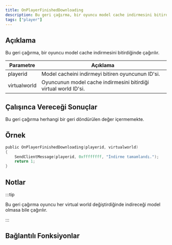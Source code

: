 ```yaml
---
title: OnPlayerFinishedDownloading
description: Bu geri çağırma, bir oyuncu model cache indirmesini bitirdiğinde çağırılır.
tags: ["player"]
---
```


<VersionWarnTR name='callback' version='SA-MP 0.3.DL R1' />

## Açıklama

Bu geri çağırma, bir oyuncu model cache indirmesini bitirdiğinde çağırılır.

| Parametre         | Açıklama                                                                       |
| ------------ | ------------------------------------------------------------------------------ |
| playerid     | Model cacheini indirmeyi bitiren oyuncunun ID'si.                              |
| virtualworld | Oyuncunun model cache indirmesini bitirdiği virtual world ID'si.               |

## Çalışınca Vereceği Sonuçlar

Bu geri çağırma herhangi bir geri döndürülen değer içermemekte.

## Örnek

```c
public OnPlayerFinishedDownloading(playerid, virtualworld)
{
    SendClientMessage(playerid, 0xffffffff, "İndirme tamamlandı.");
    return 1;
}
```

## Notlar

:::tip

Bu geri çağırma oyuncu her virtual world değiştirdiğinde indireceği model olmasa bile çağırılır.

:::

## Bağlantılı Fonksiyonlar
